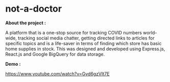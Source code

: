 # not-a-doctor
**About the project :**

A platform that is a one-stop source for tracking COVID numbers world-wide, tracking social media chatter, getting directed links to articles for specific topics and is a life-saver in terms of finding which store has basic home supplies in stock.
This was designed and developed using Express.js, React.js and Google BigQuery for data storage.

**Demo :**

https://www.youtube.com/watch?v=Gvd6gzVIt7E
